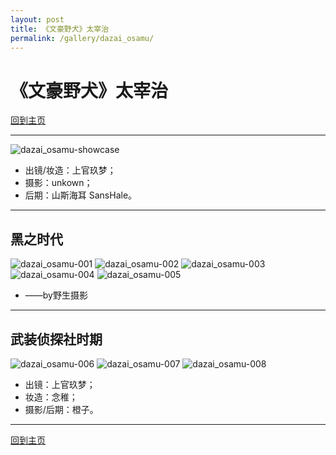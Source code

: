 ```yaml
---
layout: post
title: 《文豪野犬》太宰治
permalink: /gallery/dazai_osamu/
---
```


# 《文豪野犬》太宰治

[回到主页](../../)

---

![dazai_osamu-showcase](dazai_osamu/mafia/dazai_osamu-showcase.jpg)

- 出镜/妆造：上官玖梦；
- 摄影：unkown；
- 后期：山斯海耳 SansHale。

---

## 黑之时代

![dazai_osamu-001](dazai_osamu/mafia/dazai_osamu-001.jpg)
![dazai_osamu-002](dazai_osamu/mafia/dazai_osamu-002.jpg)
![dazai_osamu-003](dazai_osamu/mafia/dazai_osamu-003.jpg)
![dazai_osamu-004](dazai_osamu/mafia/dazai_osamu-004.jpg)
![dazai_osamu-005](dazai_osamu/mafia/dazai_osamu-005.jpg)

- ——by野生摄影

---

## 武装侦探社时期

![dazai_osamu-006](dazai_osamu/detective/dazai_osamu-006.jpg)
![dazai_osamu-007](dazai_osamu/detective/dazai_osamu-007.jpg)
![dazai_osamu-008](dazai_osamu/detective/dazai_osamu-008.jpg)

- 出镜：上官玖梦；
- 妆造：念稚；
- 摄影/后期：橙子。

---

[回到主页](../../)